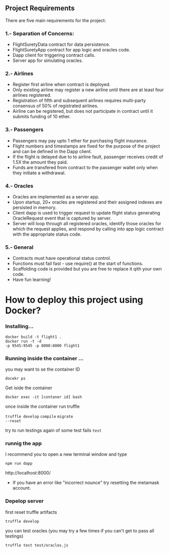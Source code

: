 ## Project Requirements
There are five main requirements for the project:

### 1.- Separation of Concerns: 

* FlightSuretyData contract for data persistence.
* FlightSuretyApp contract for app logic and oracles code.
* Dapp client for triggering contract calls.
* Server app for simulating oracles.

### 2.- Airlines

* Register first airline when contract is deployed.
* Only existing airline may register a new airline until there are at least four airlines registered.
* Registration of fifth and subsequent airlines requires multi-party consensus of 50% of registrated airlines.
* Airline can be registered, but does not participate in contract until it submits funding of 10 ether.

### 3.- Passengers

* Passengers may pay upto 1 ether for purchasing flight insurance.
* Flight numbers and timestamps are fixed for the purpose of the project and can be defined in the Dapp client.
* If the flight is delayed due to to airline fault, passenger receives credit of 1.5X the amount they paid.
* Funds are transfered from contract to the passenger wallet only when they initiate a withdrawal.

### 4.- Oracles

* Oracles are implemented as a server app.
* Upon startup, 20+ oracles are registered and their assigned indexes are persisted in memory.
* Client dapp is used to trigger request to update flight status generating OracleRequest event that is captured by server.
* Server will loop through all registered oracles, identify those oracles for which the request applies, and respond by calling into app logic contract with the appropriate status code.

### 5.- General

* Contracts must have operational status control.
* Functions must fail fast - use require() at the start of functions.
* Scaffolding code is provided but you are free to replace it qith your own code.
* Have fun learning!


# How to deploy this project using Docker?

### Installing...

<code>docker build -t flight1 .</code><br />
<code>docker run -t -d -p 9545:9545 -p 8000:8000 flight1</code>

### Running inside the container ...

you may want to se the container ID 

<code>docekr ps</code>

Get iside the container

<code>docker exec -it [contaner id] bash</code>

once inside the container run truffle

<code>truffle develop</code>
<code>compile</code>
<code>migrate --reset</code>

try to run testings again of some test fails
<code>test</code>

### runnig the app

I recommend you to open a new terminal window and type

<code>npm run dapp</code>

http://localhost:8000/


* If you have an error like "incorrect nounce" try resetting the metamask account.

### Depelop server

first reset truffle artifacts

<code>truffle develop</code>

you can test oracles (you may try a few times if you can't get to pass all testings)

<code>truffle test test/oracles.js</code>



